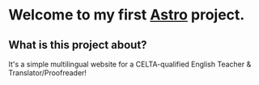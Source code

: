 # Welcome to my first [Astro](https://astro.build) project.


## What is this project about?

It's a simple multilingual website for a CELTA-qualified English Teacher & Translator/Proofreader!
